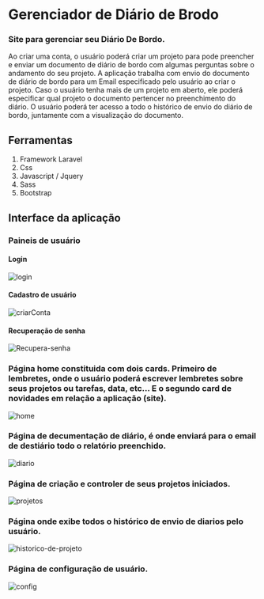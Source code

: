 
 # Gerenciador de Diário de Brodo
 
 ### Site para gerenciar seu **Diário De Bordo**. 
Ao criar uma conta, o usuário poderá criar um projeto para pode preencher e enviar um documento de diário de bordo
com algumas perguntas sobre o andamento do seu projeto. A aplicação trabalha com envio do documento de diário de bordo para um Email especificado pelo usuário ao criar o projeto. Caso o usuário tenha mais de um projeto em aberto, ele poderá especificar qual projeto o documento pertencer no preenchimento do diário. O usuário poderá ter acesso a todo o histórico de envio do diário de bordo, juntamente com a visualização do documento.

## Ferramentas 
1. Framework Laravel
2. Css
3. Javascript / Jquery
4. Sass
5. Bootstrap


## Interface da aplicação

 ### Paineis de usuário
                                               
 #### Login
![login](https://user-images.githubusercontent.com/58946493/124202035-ea4d5280-daaf-11eb-851a-26ebe9871c26.PNG)

 #### Cadastro de usuário
![criarConta](https://user-images.githubusercontent.com/58946493/124202038-ec171600-daaf-11eb-86b1-547dbe60167e.PNG)

 #### Recuperação de senha
![Recupera-senha](https://user-images.githubusercontent.com/58946493/124202041-ed484300-daaf-11eb-85c6-9bc9b393b08d.PNG)

 ### Página home constituida com dois cards. Primeiro de lembretes, onde o usuário poderá escrever lembretes sobre seus projetos ou tarefas, data, etc... E o segundo card de novidades em relação a aplicação (site).
![home](https://user-images.githubusercontent.com/58946493/124202049-f0dbca00-daaf-11eb-81ba-6755649f7b95.PNG)

 ### Página de decumentação de diário, é onde enviará para o email de destiário todo o relatório preenchido. 
![diario](https://user-images.githubusercontent.com/58946493/124202053-f33e2400-daaf-11eb-97db-692eb0861440.PNG)

 ### Página de criação e controler de seus projetos iniciados.
![projetos](https://user-images.githubusercontent.com/58946493/124202057-f802d800-daaf-11eb-882b-47b955c64899.PNG)

 ### Página onde exibe todos o histórico de envio de diarios pelo usuário.
![historico-de-projeto](https://user-images.githubusercontent.com/58946493/124820626-19e2db80-df44-11eb-82fc-f2ef48a5884f.PNG)


 ### Página de configuração de usuário. 
![config](https://user-images.githubusercontent.com/58946493/124202084-018c4000-dab0-11eb-94f1-33a3518475f0.PNG)




